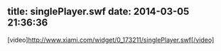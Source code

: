 title: singlePlayer.swf
date: 2014-03-05 21:36:36
---

[video]http://www.xiami.com/widget/0_173211/singlePlayer.swf[/video]